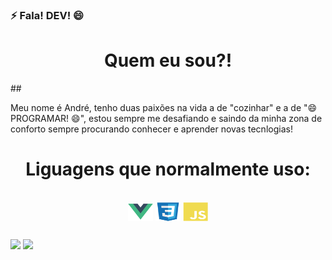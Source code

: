 ### ⚡ Fala! DEV! 😄

<h1 align="center"> Quem eu sou?! </h1>
##
<p>
   Meu nome é André, tenho duas paixões na vida a de "cozinhar" e a de "😄 PROGRAMAR! 😄", estou sempre me desafiando e saindo da minha zona de conforto sempre procurando     conhecer e aprender novas tecnlogias!
</p>

<h1 align="center"> Liguagens que normalmente uso: </h1>

<div style="display: inline_block" align="center"><br>
  <img align="center" alt="VUEJS" height="30" width="40" src="https://github.com/devicons/devicon/blob/master/icons/vuejs/vuejs-original.svg">
   <img align="center" alt="CSS" height="30" width="40" src="https://raw.githubusercontent.com/devicons/devicon/master/icons/css3/css3-original.svg">  
  <img align="center" alt="JAVA" height="30" width="40" src="https://raw.githubusercontent.com/devicons/devicon/master/icons/javascript/javascript-plain.svg">
</div>
  
  
   
   ##

 	
  <a href = "mailto:andrekrugdev@gmail.com"><img src="https://img.shields.io/badge/-outlook-%23333?style=for-the-badge&logo=microsoft&logoColor=white" target="_blank"></a>
  <a href="#" target="_blank"><img src="https://img.shields.io/badge/-LinkedIn-%230077B5?style=for-the-badge&logo=linkedin&logoColor=white" target="_blank"></a>
   


<!--
**krugio/krugio** is a ✨ _special_ ✨ repository because its `README.md` (this file) appears on your GitHub profile.

Here are some ideas to get you started:

- 🔭 I’m currently working on ...
- 🌱 I’m currently learning ...
- 👯 I’m looking to collaborate on ...
- 🤔 I’m looking for help with ...
- 💬 Ask me about ...
- 📫 How to reach me: ...
- 😄 Pronouns: ...
- ⚡ Fun fact: ...
-->
